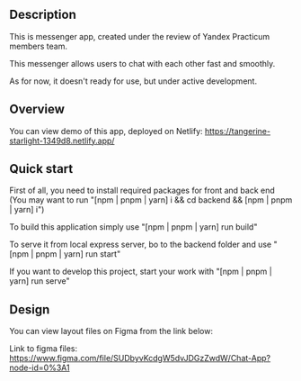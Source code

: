 ## Description

This is messenger app, created under the review of Yandex Practicum members team.

This messenger allows users to chat with each other fast and smoothly.

As for now, it doesn't ready for use, but under active development.

## Overview

You can view demo of this app, deployed on Netlify:
https://tangerine-starlight-1349d8.netlify.app/

## Quick start

First of all, you need to install required packages for front and back end
(You may want to run "[npm | pnpm | yarn] i && cd backend && [npm | pnpm | yarn] i")

To build this application simply use "[npm | pnpm | yarn] run build"

To serve it from local express server, bo to the backend folder and use "[npm | pnpm | yarn] run start"

If you want to develop this project, start your work with "[npm | pnpm | yarn] run serve"

## Design

You can view layout files on Figma from the link below:

Link to figma files:
https://www.figma.com/file/SUDbyvKcdgW5dvJDGzZwdW/Chat-App?node-id=0%3A1
